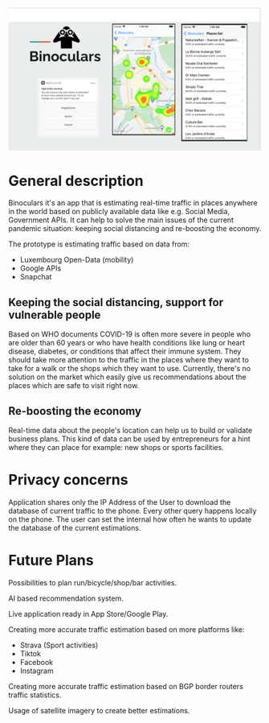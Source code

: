 
![alt text](https://raw.githubusercontent.com/gogus/binoculars/main/img.png)


# General description

Binoculars it's an app that is estimating real-time traffic in places anywhere in the world based on publicly available data like e.g. Social Media, Government APIs. It can help to solve the main issues of the current pandemic situation: keeping social distancing and re-boosting the economy.

The prototype is estimating traffic based on data from:
- Luxembourg Open-Data (mobility)
- Google APIs
- Snapchat

## Keeping the social distancing, support for vulnerable people

Based on WHO documents COVID-19 is often more severe in people who are older than 60 years or who have health conditions like lung or heart disease, diabetes, or conditions that affect their immune system. They should take more attention to the traffic in the places where they want to take for a walk or the shops which they want to use. Currently, there's no solution on the market which easily give us recommendations about the places which are safe to visit right now.

## Re-boosting the economy

Real-time data about the people's location can help us to build or validate business plans. This kind of data can be used by entrepreneurs for a hint where they can place for example: new shops or sports facilities.

# Privacy concerns

Application shares only the IP Address of the User to download the database of current traffic to the phone. Every other query happens locally on the phone. The user can set the internal how often he wants to update the database of the current estimations.

# Future Plans

Possibilities to plan run/bicycle/shop/bar activities.

AI based recommendation system.

Live application ready in App Store/Google Play.

Creating more accurate traffic estimation based on more platforms like:
- Strava (Sport activities)
- Tiktok
- Facebook
- Instagram

Creating more accurate traffic estimation based on BGP border routers traffic statistics.

Usage of satellite imagery to create better estimations.

